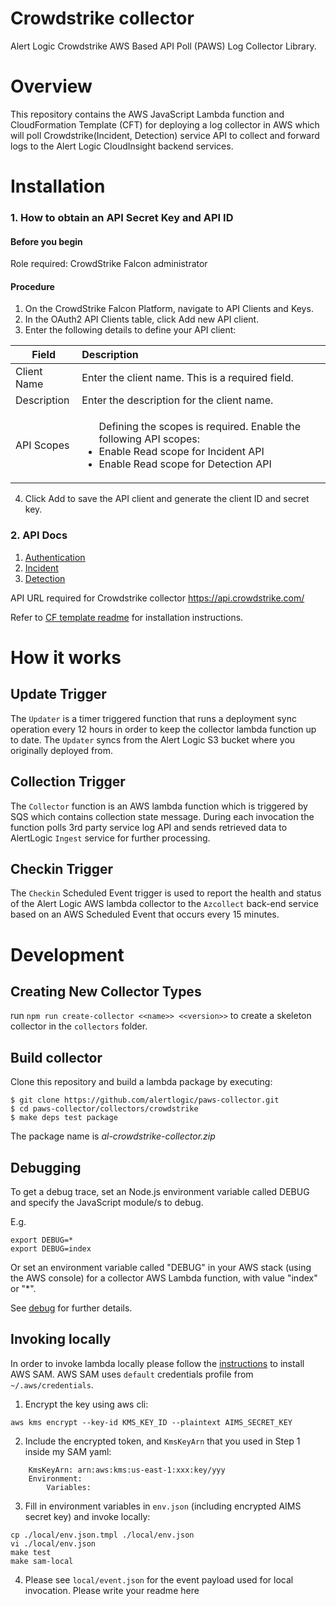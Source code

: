 # Crowdstrike collector
Alert Logic Crowdstrike AWS Based API Poll (PAWS) Log Collector Library.

# Overview
This repository contains the AWS JavaScript Lambda function and CloudFormation 
Template (CFT) for deploying a log collector in AWS which will poll Crowdstrike(Incident, Detection) service API to collect and 
forward logs to the Alert Logic CloudInsight backend services.

# Installation

### 1. How to obtain an API Secret Key and API ID

#### Before you begin

Role required: CrowdStrike Falcon administrator

#### Procedure

1. On the CrowdStrike Falcon Platform, navigate to API Clients and Keys.
2. In the OAuth2 API Clients table, click Add new API client.
3. Enter the following details to define your API client:

| Field        | Description           |
| ------------- |:-------------|
| Client Name     | Enter the client name. This is a required field. |
| Description     | Enter the description for the client name.      |
| API Scopes |<ul>Defining the scopes is required. Enable the following API scopes:<li>Enable Read scope for Incident API</li><li>Enable Read scope for Detection API</li></ul>|

4. Click Add to save the API client and generate the client ID and secret key.

### 2. API Docs
1. [Authentication](https://developer.crowdstrike.com/crowdstrike/reference/oauth2-1#oauth2accesstoken-1)
2. [Incident](https://developer.crowdstrike.com/crowdstrike/reference/incidents-1#queryincidents-1)
3. [Detection](https://developer.crowdstrike.com/crowdstrike/reference/detects-1#querydetects-1)

API URL required for Crowdstrike collector
https://api.crowdstrike.com/

Refer to [CF template readme](./cfn/README.md) for installation instructions.

# How it works

## Update Trigger

The `Updater` is a timer triggered function that runs a deployment sync operation 
every 12 hours in order to keep the collector lambda function up to date.
The `Updater` syncs from the Alert Logic S3 bucket where you originally deployed from.

## Collection Trigger

The `Collector` function is an AWS lambda function which is triggered by SQS which contains collection state message.
During each invocation the function polls 3rd party service log API and sends retrieved data to 
AlertLogic `Ingest` service for further processing.

## Checkin Trigger

The `Checkin` Scheduled Event trigger is used to report the health and status of 
the Alert Logic AWS lambda collector to the `Azcollect` back-end service based on 
an AWS Scheduled Event that occurs every 15 minutes.


# Development

## Creating New Collector Types
run `npm run create-collector <<name>> <<version>>` to create a skeleton collector in the `collectors` folder.

## Build collector
Clone this repository and build a lambda package by executing:
```
$ git clone https://github.com/alertlogic/paws-collector.git
$ cd paws-collector/collectors/crowdstrike
$ make deps test package
```

The package name is *al-crowdstrike-collector.zip*

## Debugging

To get a debug trace, set an Node.js environment variable called DEBUG and
specify the JavaScript module/s to debug.

E.g.

```
export DEBUG=*
export DEBUG=index
```

Or set an environment variable called "DEBUG" in your AWS stack (using the AWS 
console) for a collector AWS Lambda function, with value "index" or "\*".

See [debug](https://www.npmjs.com/package/debug) for further details.

## Invoking locally

In order to invoke lambda locally please follow the [instructions](https://docs.aws.amazon.com/lambda/latest/dg/sam-cli-requirements.html) to install AWS SAM.
AWS SAM uses `default` credentials profile from `~/.aws/credentials`.

  1. Encrypt the key using aws cli:
```
aws kms encrypt --key-id KMS_KEY_ID --plaintext AIMS_SECRET_KEY
```
  2. Include the encrypted token, and `KmsKeyArn` that you used in Step 1 inside my SAM yaml:
```
    KmsKeyArn: arn:aws:kms:us-east-1:xxx:key/yyy
    Environment:
        Variables:
```
  3. Fill in environment variables in `env.json` (including encrypted AIMS secret key) and invoke locally:

```
cp ./local/env.json.tmpl ./local/env.json
vi ./local/env.json
make test
make sam-local
```
  4. Please see `local/event.json` for the event payload used for local invocation.
Please write your readme here

